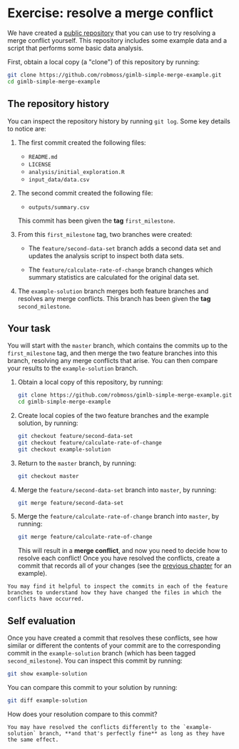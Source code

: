 # Exercise: resolve a merge conflict

We have created a [public repository](https://github.com/robmoss/gimlb-simple-merge-example) that you can use to try resolving a merge conflict yourself.
This repository includes some example data and a script that performs some basic data analysis.

First, obtain a local copy (a "clone") of this repository by running:

```sh
git clone https://github.com/robmoss/gimlb-simple-merge-example.git
cd gimlb-simple-merge-example
```

## The repository history

You can inspect the repository history by running `git log`.
Some key details to notice are:

1. The first commit created the following files:
   - `README.md`
   - `LICENSE`
   - `analysis/initial_exploration.R`
   - `input_data/data.csv`

2. The second commit created the following file:
   - `outputs/summary.csv`

   This commit has been given the **tag** `first_milestone`.

3. From this `first_milestone` tag, two branches were created:

   - The `feature/second-data-set` branch adds a second data set and updates the analysis script to inspect both data sets.

   - The `feature/calculate-rate-of-change` branch changes which summary statistics are calculated for the original data set.

4. The `example-solution` branch merges both feature branches and resolves any merge conflicts.
   This branch has been given the **tag** `second_milestone`.

## Your task

You will start with the `master` branch, which contains the commits up to the `first_milestone` tag, and then merge the two feature branches into this branch, resolving any merge conflicts that arise.
You can then compare your results to the `example-solution` branch.

1. Obtain a local copy of this repository, by running:

   ```sh
   git clone https://github.com/robmoss/gimlb-simple-merge-example.git
   cd gimlb-simple-merge-example
   ```

2. Create local copies of the two feature branches and the example solution, by running:

   ```sh
   git checkout feature/second-data-set
   git checkout feature/calculate-rate-of-change
   git checkout example-solution
   ```

3. Return to the `master` branch, by running:

   ```sh
   git checkout master
   ```

4. Merge the `feature/second-data-set` branch into `master`, by running:

   ```sh
   git merge feature/second-data-set
   ```

5. Merge the `feature/calculate-rate-of-change` branch into `master`, by running:

   ```sh
   git merge feature/calculate-rate-of-change
   ```

   This will result in a **merge conflict**, and now you need to decide how to resolve each conflict!
   Once you have resolved the conflicts, create a commit that records all of your changes (see the [previous chapter](how-to-resolve-merge-conflicts.md) for an example).

```admonish tip
You may find it helpful to inspect the commits in each of the feature branches to understand how they have changed the files in which the conflicts have occurred.
```

## Self evaluation

Once you have created a commit that resolves these conflicts, see how similar or different the contents of your commit are to the corresponding commit in the `example-solution` branch (which has been tagged `second_milestone`).
You can inspect this commit by running:

```sh
git show example-solution
```

You can compare this commit to your solution by running:

```sh
git diff example-solution
```

How does your resolution compare to this commit?

```admonish note
You may have resolved the conflicts differently to the `example-solution` branch, **and that's perfectly fine** as long as they have the same effect.
```

